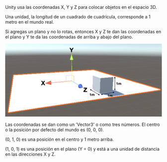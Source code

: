 Unity usa las coordenadas X, Y y Z para colocar objetos en el espacio 3D.

Una unidad, la longitud de un cuadrado de cuadrícula, corresponde a 1 metro en el mundo real.

Si agregas un plano y no lo rotas, entonces X y Z te dan las coordenadas en el plano y Y te da las coordenadas de arriba y abajo del plano.

![Imagen de un plano con los ejes X, Y y Z etiquetados y la longitud y el ancho mostrados como 1 m.](images/coordinates.png)

Las coordenadas se dan como un 'Vector3' o como tres números. El centro o la posición por defecto del mundo es (0, 0, 0).

(0, 1, 0) es una posición en el centro y 1 metro arriba.

(1, 0, 1) es una posición en el plano (Y = 0) y está a una unidad de distancia en las direcciones X y Z.

